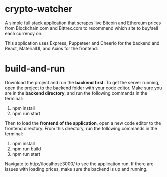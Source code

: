 
# crypto-watcher

A simple full stack application that scrapes live Bitcoin and Ethereum prices from Blockchain.com and Bittrex.com to recommend which site to buy/sell each currency on.  

This application uses Express, Puppeteer and Cheerio for the backend and React, MaterialUI, and Axios for the frontend.

# build-and-run

Download the project and run the **backend first**. To get the server running, open the project to the backend folder with your code editor. Make sure you are in the **backend directory**, and run the following commands in the terminal:

1. npm install
2. npm run start

Then to load the **frontend of the application**, open a new code editor to the frontend directory. From this directory, run the following commands in the terminal:

1. npm install
2. npm run build
3. npm run start

Navigate to http://localhost:3000/ to see the application run. If there are issues with loading prices, make sure the backend is up and running. 
